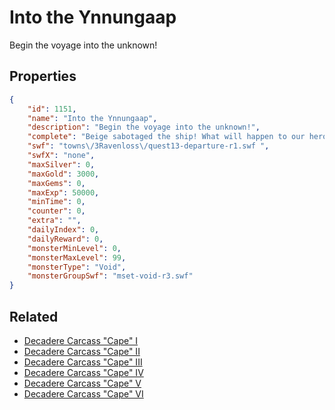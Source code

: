 # Into the Ynnungaap

Begin the voyage into the unknown!

## Properties

```json
{
    "id": 1151,
    "name": "Into the Ynnungaap",
    "description": "Begin the voyage into the unknown!",
    "complete": "Beige sabotaged the ship! What will happen to our heroes now?",
    "swf": "towns\/3Ravenloss\/quest13-departure-r1.swf ",
    "swfX": "none",
    "maxSilver": 0,
    "maxGold": 3000,
    "maxGems": 0,
    "maxExp": 50000,
    "minTime": 0,
    "counter": 0,
    "extra": "",
    "dailyIndex": 0,
    "dailyReward": 0,
    "monsterMinLevel": 0,
    "monsterMaxLevel": 99,
    "monsterType": "Void",
    "monsterGroupSwf": "mset-void-r3.swf"
}
```

## Related

- [Decadere Carcass "Cape" I](../items/11825-decadere-carcass-cape-i.md)
- [Decadere Carcass "Cape" II](../items/11826-decadere-carcass-cape-ii.md)
- [Decadere Carcass "Cape" III](../items/11827-decadere-carcass-cape-iii.md)
- [Decadere Carcass "Cape" IV](../items/11828-decadere-carcass-cape-iv.md)
- [Decadere Carcass "Cape" V](../items/11829-decadere-carcass-cape-v.md)
- [Decadere Carcass "Cape" VI](../items/11830-decadere-carcass-cape-vi.md)

